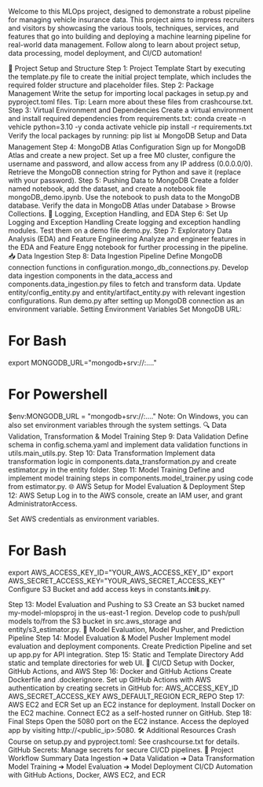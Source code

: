 Welcome to this MLOps project, designed to demonstrate a robust pipeline for managing vehicle insurance data. This project aims to impress recruiters and visitors by showcasing the various tools, techniques, services, and features that go into building and deploying a machine learning pipeline for real-world data management. Follow along to learn about project setup, data processing, model deployment, and CI/CD automation!

📁 Project Setup and Structure
Step 1: Project Template
Start by executing the template.py file to create the initial project template, which includes the required folder structure and placeholder files.
Step 2: Package Management
Write the setup for importing local packages in setup.py and pyproject.toml files.
Tip: Learn more about these files from crashcourse.txt.
Step 3: Virtual Environment and Dependencies
Create a virtual environment and install required dependencies from requirements.txt:
conda create -n vehicle python=3.10 -y
conda activate vehicle
pip install -r requirements.txt
Verify the local packages by running:
pip list
📊 MongoDB Setup and Data Management
Step 4: MongoDB Atlas Configuration
Sign up for MongoDB Atlas and create a new project.
Set up a free M0 cluster, configure the username and password, and allow access from any IP address (0.0.0.0/0).
Retrieve the MongoDB connection string for Python and save it (replace <password> with your password).
Step 5: Pushing Data to MongoDB
Create a folder named notebook, add the dataset, and create a notebook file mongoDB_demo.ipynb.
Use the notebook to push data to the MongoDB database.
Verify the data in MongoDB Atlas under Database > Browse Collections.
📝 Logging, Exception Handling, and EDA
Step 6: Set Up Logging and Exception Handling
Create logging and exception handling modules. Test them on a demo file demo.py.
Step 7: Exploratory Data Analysis (EDA) and Feature Engineering
Analyze and engineer features in the EDA and Feature Engg notebook for further processing in the pipeline.
📥 Data Ingestion
Step 8: Data Ingestion Pipeline
Define MongoDB connection functions in configuration.mongo_db_connections.py.
Develop data ingestion components in the data_access and components.data_ingestion.py files to fetch and transform data.
Update entity/config_entity.py and entity/artifact_entity.py with relevant ingestion configurations.
Run demo.py after setting up MongoDB connection as an environment variable.
Setting Environment Variables
Set MongoDB URL:
# For Bash
export MONGODB_URL="mongodb+srv://<username>:<password>...."
# For Powershell
$env:MONGODB_URL = "mongodb+srv://<username>:<password>...."
Note: On Windows, you can also set environment variables through the system settings.
🔍 Data Validation, Transformation & Model Training
Step 9: Data Validation
Define schema in config.schema.yaml and implement data validation functions in utils.main_utils.py.
Step 10: Data Transformation
Implement data transformation logic in components.data_transformation.py and create estimator.py in the entity folder.
Step 11: Model Training
Define and implement model training steps in components.model_trainer.py using code from estimator.py.
🌐 AWS Setup for Model Evaluation & Deployment
Step 12: AWS Setup
Log in to the AWS console, create an IAM user, and grant AdministratorAccess.

Set AWS credentials as environment variables.

# For Bash
export AWS_ACCESS_KEY_ID="YOUR_AWS_ACCESS_KEY_ID"
export AWS_SECRET_ACCESS_KEY="YOUR_AWS_SECRET_ACCESS_KEY"
Configure S3 Bucket and add access keys in constants.__init__.py.

Step 13: Model Evaluation and Pushing to S3
Create an S3 bucket named my-model-mlopsproj in the us-east-1 region.
Develop code to push/pull models to/from the S3 bucket in src.aws_storage and entity/s3_estimator.py.
🚀 Model Evaluation, Model Pusher, and Prediction Pipeline
Step 14: Model Evaluation & Model Pusher
Implement model evaluation and deployment components.
Create Prediction Pipeline and set up app.py for API integration.
Step 15: Static and Template Directory
Add static and template directories for web UI.
🔄 CI/CD Setup with Docker, GitHub Actions, and AWS
Step 16: Docker and GitHub Actions
Create Dockerfile and .dockerignore.
Set up GitHub Actions with AWS authentication by creating secrets in GitHub for:
AWS_ACCESS_KEY_ID
AWS_SECRET_ACCESS_KEY
AWS_DEFAULT_REGION
ECR_REPO
Step 17: AWS EC2 and ECR
Set up an EC2 instance for deployment.
Install Docker on the EC2 machine.
Connect EC2 as a self-hosted runner on GitHub.
Step 18: Final Steps
Open the 5080 port on the EC2 instance.
Access the deployed app by visiting http://<public_ip>:5080.
🛠️ Additional Resources
Crash Course on setup.py and pyproject.toml: See crashcourse.txt for details.
GitHub Secrets: Manage secrets for secure CI/CD pipelines.
🎯 Project Workflow Summary
Data Ingestion ➔ Data Validation ➔ Data Transformation
Model Training ➔ Model Evaluation ➔ Model Deployment
CI/CD Automation with GitHub Actions, Docker, AWS EC2, and ECR